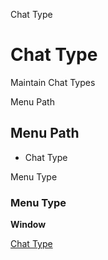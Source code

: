 
Chat Type
# Chat Type


Maintain Chat Types

Menu Path
## Menu Path



- Chat Type

Menu Type
### Menu Type

**Window**


[Chat Type](../../functional-guide/window/window-chat-type.md)